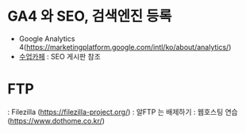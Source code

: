 # GA4 와 SEO, 검색엔진 등록

- Google Analytics 4(https://marketingplatform.google.com/intl/ko/about/analytics/)
- [수업카페](https://cafe.naver.com/kdt5)
  : SEO 게시판 참조

# FTP

: Filezilla (https://filezilla-project.org/)
: 알FTP 는 배제하기
: 웹호스팅 연습(https://www.dothome.co.kr/)
